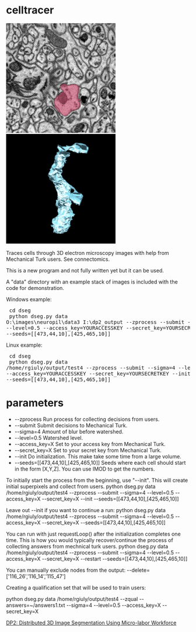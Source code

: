 celltracer
==========

![Alt attribute text Here](doc/dp2_300x300.gif)
![Alt attribute text Here](doc/movie_of_gial_cell_and_neuron_smaller.gif)


Traces cells through 3D electron microscopy images with help from Mechanical Turk users. See connectomics.


This is a new program and not fully written yet but it can be used.

A "data" directory with an example stack of images is included with the code for demonstration.


Windows example:
<br><pre>
cd dseg<br>
python dseg.py data O:\images\neuropil\data3 I:\dp2_output --zprocess --submit --sigma=4 --level=0.5 --access_key=YOURACCESSKEY --secret_key=YOURSECRETKEY --init  --seeds=[[473,44,10],[425,465,10]]
</pre>

Linux example:
<br><pre>
cd dseg<br>
python dseg.py data /home/rgiuly/output/test4 --zprocess --submit --sigma=4 --level=0.5 --access_key=YOURACCESSKEY --secret_key=YOURSECRETKEY --init  --seeds=[[473,44,10],[425,465,10]]
</pre>


parameters
==========
* --zprocess Run process for collecting decisions from users.
* --submit Submit decisions to Mechanical Turk.
* --sigma=4 Amount of blur before watershed.
* --level=0.5 Watershed level.
* --access_key=X Set to your access key from Mechanical Turk.
* --secret_key=X Set to your secret key from Mechanical Turk.
* --init Do initialization. This make take some time from a large volume.
* --seeds=[[473,44,10],[425,465,10]] Seeds where each cell should start in the form [X,Y,Z]. You can use IMOD to get the numbers.



To initially start the process from the beginning, use "--init". This will create initial superpixels and collect from users.
python dseg.py data /home/rgiuly/output/test4 --zprocess --submit --sigma=4 --level=0.5 --access_key=X --secret_key=X --init --seeds=[[473,44,10],[425,465,10]]


Leave out --init if you want to continue a run:
python dseg.py data /home/rgiuly/output/test4 --zprocess --submit --sigma=4 --level=0.5 --access_key=X --secret_key=X --seeds=[[473,44,10],[425,465,10]]


You can run with just requestLoop() after the initialization completes one time. This is how you would typically recover/continue the process of collecting answers from mechnical turk users.
python dseg.py data /home/rgiuly/output/test4 --zprocess --submit --sigma=4 --level=0.5 --access_key=X --secret_key=X --restart --seeds=[[473,44,10],[425,465,10]]


You can manually exclude nodes from the output:
--delete=[\'116_26\',\'116_14\',\'115_47\']



Creating a qualification set that will be used to train users:


python dseg.py data /home/rgiuly/output/test4 --zqual --answers=~/answers1.txt --sigma=4 --level=0.5 --access_key=X --secret_key=X



<a href=http://bioinformatics.oxfordjournals.org/content/29/10/1359> DP2: Distributed 3D Image Segmentation Using Micro-labor Workforce </a>



